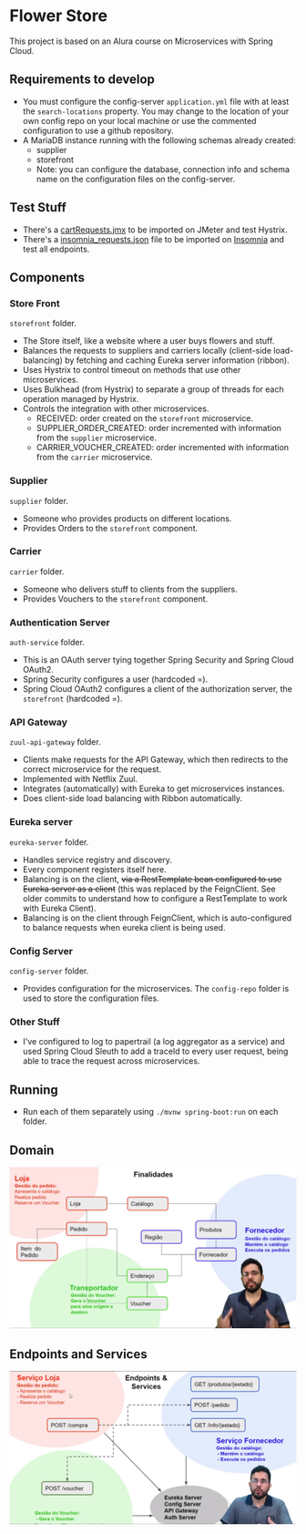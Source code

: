 # Flower Store

This project is based on an Alura course on Microservices with Spring Cloud.

## Requirements to develop

- You must configure the config-server `application.yml` file with at least the `search-locations` property. You may change to the location of your own config repo on your local machine or use the commented configuration to use a github repository.
- A MariaDB instance running with the following schemas already created:
  - supplier
  - storefront
  - Note: you can configure the database, connection info and schema name on the configuration files on the config-server.

## Test Stuff

- There's a [cartRequests.jmx](README/cartRequests.jmx) to be imported on JMeter and test Hystrix.
- There's a [insomnia_requests.json](README/insomnia_requests.json) file to be imported on [Insomnia](https://insomnia.rest/download/) and test all endpoints.

## Components

### Store Front 

`storefront` folder. 

- The Store itself, like a website where a user buys flowers and stuff.
- Balances the requests to suppliers and carriers locally (client-side load-balancing) by fetching and caching Eureka server information (ribbon).
- Uses Hystrix to control timeout on methods that use other microservices.
- Uses Bulkhead (from Hystrix) to separate a group of threads for each operation managed by Hystrix.
- Controls the integration with other microservices.
  - RECEIVED: order created on the `storefront` microservice.
  - SUPPLIER_ORDER_CREATED: order incremented with information from the `supplier` microservice.
  - CARRIER_VOUCHER_CREATED: order incremented with information from the `carrier` microservice.

### Supplier 

`supplier` folder.

- Someone who provides products on different locations.
- Provides Orders to the `storefront` component.

### Carrier 

`carrier` folder.

- Someone who delivers stuff to clients from the suppliers.
- Provides Vouchers to the `storefront` component.

### Authentication Server

`auth-service` folder.

- This is an OAuth server tying together Spring Security and Spring Cloud OAuth2.
- Spring Security configures a user (hardcoded =).
- Spring Cloud OAuth2 configures a client of the authorization server, the `storefront` (hardcoded =).

### API Gateway

`zuul-api-gateway` folder.

- Clients make requests for the API Gateway, which then redirects to the correct microservice for the request.
- Implemented with Netflix Zuul.
- Integrates (automatically) with Eureka to get microservices instances.
- Does client-side load balancing with Ribbon automatically.

### Eureka server 

`eureka-server` folder.

- Handles service registry and discovery.
- Every component registers itself here.
- Balancing is on the client, ~~via a RestTemplate bean configured to use Eureka server as a client~~ (this was replaced by the FeignClient. See older commits to understand how to configure a RestTemplate to work with Eureka Client).
- Balancing is on the client through FeignClient, which is auto-configured to balance requests when eureka client is being used.

### Config Server 

`config-server` folder.

- Provides configuration for the microservices.  The `config-repo` folder is used to store the configuration files.

### Other Stuff

- I've configured to log to papertrail (a log aggregator as a service) and used Spring Cloud Sleuth to add a traceId to every user request, being able to trace  the request across microservices.

## Running

- Run each of them separately using `./mvnw spring-boot:run` on each folder.

## Domain

![Domain](README/domain.png)

## Endpoints and Services

![Endpoints and Services V1](README/endpoints.png)

